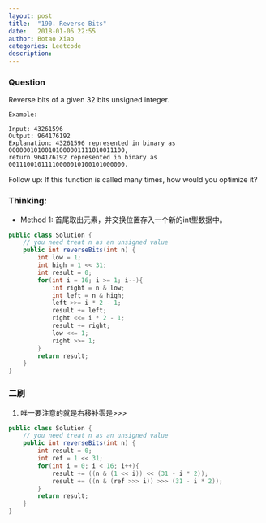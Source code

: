 ```yaml
---
layout: post
title:  "190. Reverse Bits"
date:   2018-01-06 22:55
author: Botao Xiao
categories: Leetcode
description:
---
```

### Question
Reverse bits of a given 32 bits unsigned integer.

```
Example:

Input: 43261596
Output: 964176192
Explanation: 43261596 represented in binary as 00000010100101000001111010011100,
return 964176192 represented in binary as 00111001011110000010100101000000.
```
Follow up:
If this function is called many times, how would you optimize it?

### Thinking:
* Method 1: 首尾取出元素，并交换位置存入一个新的int型数据中。

```Java
public class Solution {
    // you need treat n as an unsigned value
    public int reverseBits(int n) {
        int low = 1;
        int high = 1 << 31;
        int result = 0;
        for(int i = 16; i >= 1; i--){
            int right = n & low;
            int left = n & high;
            left >>= i * 2 - 1;
            result += left;
            right <<= i * 2 - 1;
            result += right;
            low <<= 1;
            right >>= 1;
        }
        return result;
    }
}
```

### 二刷
1. 唯一要注意的就是右移补零是>>>
```Java
public class Solution {
    // you need treat n as an unsigned value
    public int reverseBits(int n) {
        int result = 0;
        int ref = 1 << 31;
        for(int i = 0; i < 16; i++){
            result += ((n & (1 << i)) << (31 - i * 2));
            result += ((n & (ref >>> i)) >>> (31 - i * 2));
        }
        return result;
    }
}
```
